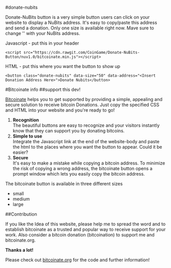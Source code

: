 #donate-nubits


Donate-NuBits button is a very simple button users can click on your website to display a NuBits address. It's easy to copy/paste this address and send a donation. Only one size is available right now. Mave sure to change '<Insert Donation Address Here>' with your NuBits address.

Javascript - put this in your header
```
<script src="https://cdn.rawgit.com/CoinGame/Donate-NuBits-Button/nuv1.0/bitcoinate.min.js"></script>
```
HTML - put this where you want the button to show up
```
<button class="donate-nubits" data-size="50" data-address="<Insert Donation Address Here>">Donate Nubits</button>
```


#Bitcoinate info
##support this dev!

[Bitcoinate](http://bitcoinate.org) helps you to get supported by providing a simple,
appealing and secure solution to receive bitcoin Donations.
Just copy the specified CSS and HTML into your website and you're ready to go!


1. **Recognition**  
	The beautiful buttons are easy to recognize and your visitors instantly know that they can support you by donating bitcoins.
1. **Simple to use**  
	Integrate the Javascript link at the end of the website-body and paste the html to the places where you want the button to appear.
	Could it be easier?
1. **Secure**  
	It's easy to make a mistake while copying a bitcoin address.
	To minimize the risk of copying a wrong address,
	the bitcoinate button opens a prompt window which lets you easily copy the bitcoin address.


The bitcoinate button is available in three different sizes  
* small  
* medium  
* large


##Contribution

If you like the Idea of this website, please help me to spread the word
and to establish bitcoinate as a trusted and popular way to receive support for your work.
Also consider a bitcoin donation (bitcoination) to support me and bitcoinate.org.

**Thanks a lot!**

Please check out [bitcoinate.org](http://bitcoinate.org) for the code and further information!
